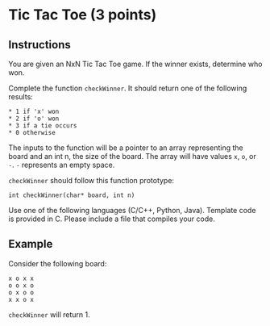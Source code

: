 # Tic Tac Toe (3 points)

## Instructions

You are given an NxN Tic Tac Toe game. If the winner exists, determine who won.

Complete the function `checkWinner`. It should return one of the following results:

	* 1 if 'x' won
	* 2 if 'o' won
	* 3 if a tie occurs
	* 0 otherwise

The inputs to the function will be a pointer to an array representing the board and an int n, the size of the board. The array will have values `x`, `o`, or `-`. `-` represents an empty space.

`checkWinner` should follow this function prototype:

```
int checkWinner(char* board, int n)
```

Use one of the following languages (C/C++, Python, Java). Template code is provided in C. Please include a file that compiles your code.

## Example
Consider the following board:

```
x o x x
o o x o
o x o o
x x o x
```

`checkWinner` will return 1.